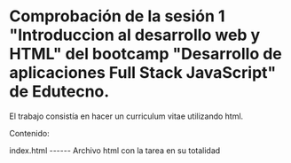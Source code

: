 # Comprobación de la sesión 1 "Introduccion al desarrollo web y HTML" del bootcamp "Desarrollo de aplicaciones Full Stack JavaScript" de Edutecno.

El trabajo consistía en hacer un curriculum vitae utilizando html.

Contenido:

index.html ------ Archivo html con la tarea en su totalidad
